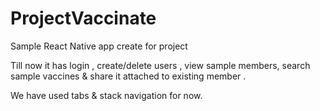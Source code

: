 # ProjectVaccinate
Sample React Native app create for project

Till now it has login , create/delete users , view sample members, search sample vaccines & share it attached to existing member .

We have used tabs & stack navigation for now.
